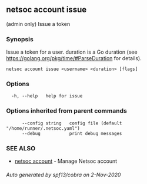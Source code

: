 ## netsoc account issue

(admin only) Issue a token

### Synopsis

Issue a token for a user. duration is a Go duration
(see https://golang.org/pkg/time/#ParseDuration for details).


```
netsoc account issue <username> <duration> [flags]
```

### Options

```
  -h, --help   help for issue
```

### Options inherited from parent commands

```
      --config string   config file (default "/home/runner/.netsoc.yaml")
      --debug           print debug messages
```

### SEE ALSO

* [netsoc account](netsoc_account.md)	 - Manage Netsoc account

###### Auto generated by spf13/cobra on 2-Nov-2020
